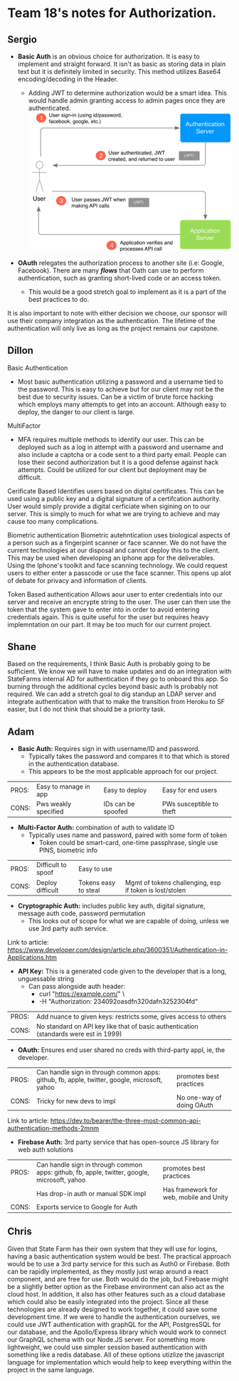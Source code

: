 # Team 18's notes for Authorization.

## Sergio

- **Basic Auth** is an obvious choice for authorization. It is easy to implement and straight forward. It isn't as basic as storing data in plain text but it is definitely limited in security. This method utilizes Base64 encoding/decoding in the Header.
  
  - Adding JWT to determine authorization would be a smart idea. This would handle admin granting access to admin pages once they are authenticated.
![JWT-Example](resources/JWT-Example.webp)

- **OAuth** relegates the authorization process to another site (i.e: Google, Facebook). There are many ***flows*** that Oath can use to perform authentication, such as granting short-lived code or an access token.
  - This would be a good stretch goal to implement as it is a part of the best practices to do.

It is also important to note with either decision we choose, our sponsor will use their company integration as the authentication. The lifetime of the authentication will only live as long as the project remains our capstone.

## Dillon
Basic Authentication
- Most basic authentication utilizing a password and a username tied to the password. This is easy to achieve but for our client may not be the best due to security issues. Can be a victim of brute force hacking which employs many attempts to get into an account. Although easy to deploy, the danger to our client is large.

MultiFactor
- MFA requires multiple methods to identify our user. This can be deployed such as a log in attempt with a password and username and also include a captcha or a code sent to a third party email. People can lose their second authorization but it is a good defense against hack attempts. Could be utilized for our client but deployment may be difficult.

Cerificate Based
Identifies users based on digital certificates. This can be used using a public key and a digital signature of a certifcation authority. User would simply provide a digital cerficiate when sigining on to our server. This is simply to much for what we are trying to achieve and may cause too many complications. 

Biometric authentication
Biometric autehntication uses biological aspects of a person such as a fingerpint scanner or face scanner. We do not have the current technologies at our disposal and cannot deploy this to the client. This may be used when developing an iphone app for the deliverables. Using the Iphone's toolkit and face scanning technology. We could request users to either enter a passcode or use the face scanner. This opens up alot of debate for privacy and information of clients. 

Token Based authentication
Allows aour user to enter credentials into our server and receive an encrypte string to the user. The user can then use the token that the system gave to enter into in order to avoid entering credentials again. This is quite useful for the user but requires heavy implemntation on our part. It may be too much for our current project. 

## Shane
Based on the requirements, I think Basic Auth is probably going to be sufficient.  We know we will have to make updates and do an integration with StateFarms internal AD for authentication if they go to onboard this app.  So burning through the additional cycles beyond basic auth is probably not required.  We can add a stretch goal to dig standup an LDAP server and integrate authentication with that to make the transition from Heroku to SF easier, but I do not think that should be a priority task.

## Adam
- **Basic Auth:**  Requires sign in with username/ID and password.
	- Typically takes the password and compares it to that which is stored in the authentication database.
	- This appears to be the most applicable approach for our project.

|   |   |   |   |
|---|---|---|---|
|PROS:   |Easy to manage in app   |Easy to deploy   |Easy for end users   | 
|CONS:   |Pws weakly specified   |IDs can be spoofed  |PWs susceptible to theft |

- **Multi-Factor Auth:** combination of auth to validate ID
	- Typically uses name and password, paired with some form of token
	  -  Token could be smart-card, one-time passphrase, single use PINS, biometric info

|   |   |   |   |   |
|---|---|---|---|---|
|PROS:  |Difficult to spoof   |Easy to use   |   |   |
|CONS:   |Deploy difficult   |Tokens easy to steal   |Mgmt of tokens challenging, esp if token is lost/stolen	 |

- **Cryptographic Auth:**  includes public key auth, digital signature, message auth code, password permutation
  -  This looks out of scope for what we are capable of doing, unless we use 3rd party auth service.

Link to article: https://www.developer.com/design/article.php/3600351/Authentication-in-Applications.htm

- **API Key:** This is a generated code given to the developer that is a long, unguessable string
  - Can pass alongside auth header:
    - curl "https://example.com/" \
    - -H "Authorization: 234092oasdfn320dafn3252304fd"

|   |   | 
|---|---|
|PROS:  |Add nuance to given keys: restricts some, gives access to others |
|CONS:   |No standard on API key like that of basic authentication (standards were est in 1999) |

- **OAuth:** Ensures end user shared no creds with third-party appl, ie, the developer.

|   |   |   | 
|---|---|---|
|PROS:  |Can handle sign in through common apps: github, fb, apple, twitter, google, microsoft, yahoo |promotes best practices|
|CONS:   |Tricky for new devs to impl |  No one-way of doing OAuth |

Link to article: https://dev.to/bearer/the-three-most-common-api-authentication-methods-2mnm

- **Firebase Auth:** 3rd party service that has open-source JS library for web auth solutions 

|   |   |   |
|---|---|---|
|PROS:  |Can handle sign in through common apps: github, fb, apple, twitter, google, microsoft, yahoo| promotes best practices |
|   |Has drop-in auth or manual SDK impl   |Has framework for web, mobile and Unity   |   |
|CONS:   |Exports service to Google for Auth|   |   |

## Chris

Given that State Farm has their own system that they will use for logins, having a basic authentication system would be best. The practical approach would be to use a 3rd party service for this such as Auth0 or Firebase. Both can be rapidly implemented, as they mostly just wrap around a react component, and are free for use. Both would do the job, but Firebase might be a slightly better option as the Firebase environment can also act as the cloud host. In addition, it also has other features such as a cloud database which could also be easily integrated into the project. Since all these technologies are already designed to work together, it could save some development time. If we were to handle the authentication ourselves, we could use JWT authentication with graphQL for the API, PostgresSQL for our database, and the Apollo/Express library which would work to connect our GraphQL schema with our Node.JS server. For something more lightweight, we could use simpler session based authentication with something like a redis database. All of these options utizlize the javascript language for implementation which would help to keep everything within the project in the same language.

